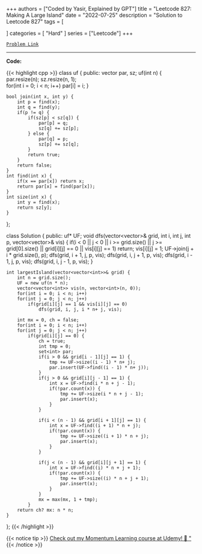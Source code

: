 
+++
authors = ["Coded by Yasir, Explained by GPT"]
title = "Leetcode 827: Making A Large Island"
date = "2022-07-25"
description = "Solution to Leetcode 827"
tags = [
    
]
categories = [
    "Hard"
]
series = ["Leetcode"]
+++



[`Problem Link`](https://leetcode.com/problems/making-a-large-island/description/)

---

**Code:**

{{< highlight cpp >}}
class uf {
    public:
    vector<int> par, sz;
    uf(int n) {
        par.resize(n);
        sz.resize(n, 1);        
        for(int i = 0; i < n; i++)
            par[i] = i;
    }
    
    bool join(int x, int y) {
        int p = find(x);
        int q = find(y);
        if(p != q) {
            if(sz[p] < sz[q]) {
                par[p] = q;
                sz[q] += sz[p];
            } else {
                par[q] = p;
                sz[p] += sz[q];                
            }
            return true;
        }
        return false;
    }
    int find(int x) {
        if(x == par[x]) return x;
        return par[x] = find(par[x]);        
    }
    int size(int x) {
        int y = find(x);
        return sz[y];
    }
};


class Solution {
public:
    uf* UF;
    void dfs(vector<vector<int>>& grid, int i, int j, int p, vector<vector<int>>& vis) {
        if(i < 0 || j < 0 || i >= grid.size() || j >= grid[0].size() || grid[i][j] == 0 || vis[i][j] == 1)
            return;
        vis[i][j] = 1;
        UF->join(j + i * grid.size(), p);
        dfs(grid, i + 1, j, p, vis);
        dfs(grid, i, j + 1, p, vis);
        dfs(grid, i - 1, j, p, vis);
        dfs(grid, i, j - 1, p, vis);
    }
    
    int largestIsland(vector<vector<int>>& grid) {
        int n = grid.size();
        UF = new uf(n * n);
        vector<vector<int>> vis(n, vector<int>(n, 0));
        for(int i = 0; i < n; i++) 
        for(int j = 0; j < n; j++)
            if(grid[i][j] == 1 && vis[i][j] == 0)
                dfs(grid, i, j, i * n+ j, vis);
        
        int mx = 0, ch = false;
        for(int i = 0; i < n; i++) 
        for(int j = 0; j < n; j++)
            if(grid[i][j] == 0) {
                ch = true;
                int tmp = 0;
                set<int> par;
                if(i > 0 && grid[i - 1][j] == 1) {
                    tmp += UF->size((i - 1) * n+ j);
                    par.insert(UF->find((i - 1) * n+ j));
                }
                if(j > 0 && grid[i][j - 1] == 1) {
                    int x = UF->find(i * n + j - 1);
                    if(!par.count(x)) {
                        tmp += UF->size(i * n + j - 1);
                        par.insert(x);
                    }
                }

                if(i < (n - 1) && grid[i + 1][j] == 1) {
                    int x = UF->find((i + 1) * n + j);
                    if(!par.count(x)) {
                        tmp += UF->size((i + 1) * n + j);
                        par.insert(x);
                    }
                }

                if(j < (n - 1) && grid[i][j + 1] == 1) {
                    int x = UF->find((i) * n + j + 1);
                    if(!par.count(x)) {
                        tmp += UF->size((i) * n + j + 1);
                        par.insert(x);
                    }
                }
                mx = max(mx, 1 + tmp);
            }
        return ch? mx: n * n;
    }
};
{{< /highlight >}}


{{< notice tip >}}
[Check out my Momentum Learning course at Udemy! 🚀 "](https://www.udemy.com/course/blind-75-the-data-structures-and-algorithms-essentials/)
{{< /notice >}}

